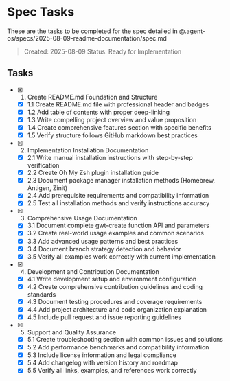 # Spec Tasks

These are the tasks to be completed for the spec detailed in @.agent-os/specs/2025-08-09-readme-documentation/spec.md

> Created: 2025-08-09
> Status: Ready for Implementation

## Tasks

- [x] 1. Create README.md Foundation and Structure
  - [x] 1.1 Create README.md file with professional header and badges
  - [x] 1.2 Add table of contents with proper deep-linking
  - [x] 1.3 Write compelling project overview and value proposition
  - [x] 1.4 Create comprehensive features section with specific benefits
  - [x] 1.5 Verify structure follows GitHub markdown best practices

- [x] 2. Implementation Installation Documentation
  - [x] 2.1 Write manual installation instructions with step-by-step verification
  - [x] 2.2 Create Oh My Zsh plugin installation guide
  - [x] 2.3 Document package manager installation methods (Homebrew, Antigen, Zinit)
  - [x] 2.4 Add prerequisite requirements and compatibility information
  - [x] 2.5 Test all installation methods and verify instructions accuracy

- [x] 3. Comprehensive Usage Documentation
  - [x] 3.1 Document complete gwt-create function API and parameters
  - [x] 3.2 Create real-world usage examples and common scenarios
  - [x] 3.3 Add advanced usage patterns and best practices
  - [x] 3.4 Document branch strategy detection and behavior
  - [x] 3.5 Verify all examples work correctly with current implementation

- [x] 4. Development and Contribution Documentation
  - [x] 4.1 Write development setup and environment configuration
  - [x] 4.2 Create comprehensive contribution guidelines and coding standards
  - [x] 4.3 Document testing procedures and coverage requirements
  - [x] 4.4 Add project architecture and code organization explanation
  - [x] 4.5 Include pull request and issue reporting guidelines

- [x] 5. Support and Quality Assurance
  - [x] 5.1 Create troubleshooting section with common issues and solutions
  - [x] 5.2 Add performance benchmarks and compatibility information
  - [x] 5.3 Include license information and legal compliance
  - [x] 5.4 Add changelog with version history and roadmap
  - [x] 5.5 Verify all links, examples, and references work correctly